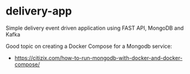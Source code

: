 # delivery-app
Simple delivery event driven application using FAST API, MongoDB and Kafka


Good topic on creating a Docker Compose for a Mongodb service:
  - https://citizix.com/how-to-run-mongodb-with-docker-and-docker-compose/
